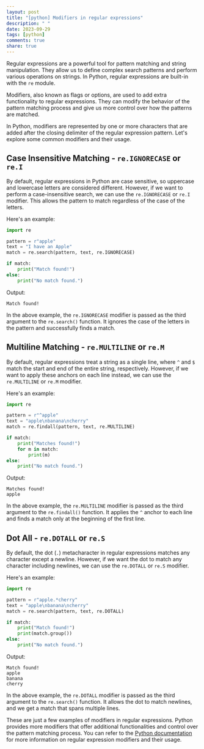 ```yaml
---
layout: post
title: "[python] Modifiers in regular expressions"
description: " "
date: 2023-09-29
tags: [python]
comments: true
share: true
---
```


Regular expressions are a powerful tool for pattern matching and string manipulation. They allow us to define complex search patterns and perform various operations on strings. In Python, regular expressions are built-in with the `re` module.

Modifiers, also known as flags or options, are used to add extra functionality to regular expressions. They can modify the behavior of the pattern matching process and give us more control over how the patterns are matched.

In Python, modifiers are represented by one or more characters that are added after the closing delimiter of the regular expression pattern. Let's explore some common modifiers and their usage.

## Case Insensitive Matching - `re.IGNORECASE` or `re.I`

By default, regular expressions in Python are case sensitive, so uppercase and lowercase letters are considered different. However, if we want to perform a case-insensitive search, we can use the `re.IGNORECASE` or `re.I` modifier. This allows the pattern to match regardless of the case of the letters.

Here's an example:

```python
import re

pattern = r"apple"
text = "I have an Apple"
match = re.search(pattern, text, re.IGNORECASE)

if match:
    print("Match found!")
else:
    print("No match found.")
```

Output:

```
Match found!
```

In the above example, the `re.IGNORECASE` modifier is passed as the third argument to the `re.search()` function. It ignores the case of the letters in the pattern and successfully finds a match.

## Multiline Matching - `re.MULTILINE` or `re.M`

By default, regular expressions treat a string as a single line, where `^` and `$` match the start and end of the entire string, respectively. However, if we want to apply these anchors on each line instead, we can use the `re.MULTILINE` or `re.M` modifier.

Here's an example:

```python
import re

pattern = r"^apple"
text = "apple\nbanana\ncherry"
match = re.findall(pattern, text, re.MULTILINE)

if match:
    print("Matches found!")
    for m in match:
        print(m)
else:
    print("No match found.")
```

Output:

```
Matches found!
apple
```

In the above example, the `re.MULTILINE` modifier is passed as the third argument to the `re.findall()` function. It applies the `^` anchor to each line and finds a match only at the beginning of the first line.

## Dot All - `re.DOTALL` or `re.S`

By default, the dot (`.`) metacharacter in regular expressions matches any character except a newline. However, if we want the dot to match any character including newlines, we can use the `re.DOTALL` or `re.S` modifier.

Here's an example:

```python
import re

pattern = r"apple.*cherry"
text = "apple\nbanana\ncherry"
match = re.search(pattern, text, re.DOTALL)

if match:
    print("Match found!")
    print(match.group())
else:
    print("No match found.")
```

Output:

```
Match found!
apple
banana
cherry
```

In the above example, the `re.DOTALL` modifier is passed as the third argument to the `re.search()` function. It allows the dot to match newlines, and we get a match that spans multiple lines.

These are just a few examples of modifiers in regular expressions. Python provides more modifiers that offer additional functionalities and control over the pattern matching process. You can refer to the [Python documentation](https://docs.python.org/3/library/re.html) for more information on regular expression modifiers and their usage.